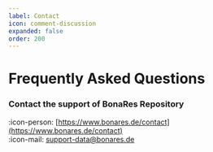 ```yaml
---
label: Contact
icon: comment-discussion
expanded: false
order: 200
---
```


# Frequently Asked Questions

### Contact the support of BonaRes Repository
:icon-person: [https://www.bonares.de/contact](https://www.bonares.de/contact) <br>
:icon-mail: [support-data@bonares.de](support-data@bonares.de)
